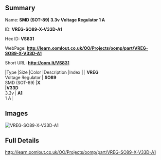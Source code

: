 

## Summary
 
Name: __SMD (SOT-89) 3.3v Voltage Regulator 1 A__

ID: __VREG-SO89-X-V33D-A1__

Hex ID: __VS831__

WebPage: __http://learn.oomlout.co.uk/OO/Projects/oomp/part/VREG-SO89-X-V33D-A1__

Short URL: __http://oom.lt/VS831__


|Type   |Size   |Color   |Description   |Index   |
| __VREG__ <br>Voltage Regulator  | __SO89__<br>SMD (SOT-89)   |__X__<br>    |__V33D__<br>3.3v    | __A1__<br> 1 A |


## Images
![VREG-SO89-X-V33D-A1](http://oomlout.com/oomp-gen/parts/VREG-SO89-X-V33D-A1/VREG-SO89-X-V33D-A1_420.jpg)

## Full Details

 http://learn.oomlout.co.uk/OO/Projects/oomp/part/VREG-SO89-X-V33D-A1

